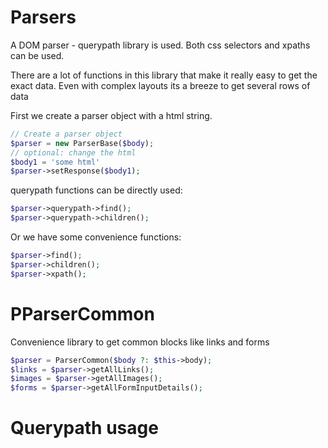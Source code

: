 # Parsers

A DOM parser - querypath library is used. Both css selectors and xpaths can be used.

There are a lot of functions in this library that make it really easy to get the exact data. Even with complex layouts
its a breeze to get several rows of data

First we create a parser object with a html string.

```php
// Create a parser object
$parser = new ParserBase($body);
// optional: change the html  
$body1 = 'some html'
$parser->setResponse($body1);
```

querypath functions can be directly used:

```php
$parser->querypath->find();
$parser->querypath->children();
```

Or we have some convenience functions:

```php
$parser->find();
$parser->children();
$parser->xpath();
``` 

# PParserCommon

Convenience library to get common blocks like links and forms

```php
$parser = ParserCommon($body ?: $this->body);
$links = $parser->getAllLinks();
$images = $parser->getAllImages();
$forms = $parser->getAllFormInputDetails();
```

# Querypath usage


